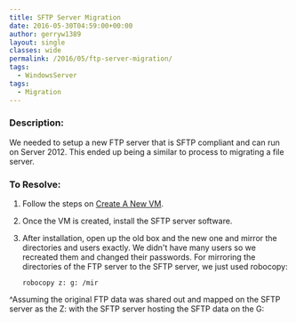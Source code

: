 ```yaml
---
title: SFTP Server Migration
date: 2016-05-30T04:59:00+00:00
author: gerryw1389
layout: single
classes: wide
permalink: /2016/05/ftp-server-migration/
tags:
  - WindowsServer
tags:
  - Migration
---
```

<!--more-->

### Description:

We needed to setup a new FTP server that is SFTP compliant and can run on Server 2012. This ended up being a similar to process to migrating a file server.

### To Resolve:

1. Follow the steps on [Create A New VM](https://automationadmin.com/2016/05/hyper-v-to-create-a-new-vm/).

2. Once the VM is created, install the SFTP server software.

3. After installation, open up the old box and the new one and mirror the directories and users exactly. We didn't have many users so we recreated them and changed their passwords. For mirroring the directories of the FTP server to the SFTP server, we just used robocopy:

   ```escape
   robocopy z: g: /mir
   ```

^Assuming the original FTP data was shared out and mapped on the SFTP server as the Z: with the SFTP server hosting the SFTP data on the G: